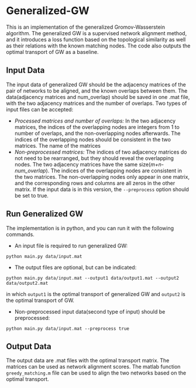 # Generalized-GW
This is an implementation of the generalized Gromov-Wasserstein algorithm. The generalized GW is a supervised network alignment method, and it introduces a loss function based on the topological similarity as well as their relations with the known matching nodes. The code also outputs the optimal transport of GW as a baseline.

## Input Data
The input data of generalized GW should be the adjacency matrices of the pair of networks to be aligned, and the known overlaps between them. The data(adjacency matrices and num_overlap) should be saved in one .mat file, with the two adjacency matrices and the number of overlaps. Two types of input files can be accepted:

- *Processed matrices and number of overlaps:* In the two adjacency matrices, the indices of the overlapping nodes are integers from 1 to number of overlaps, and the non-overlapping nodes afterwards. The indices of the overlapping nodes should be consistent in the two matrices. The name of the matrices 
- *Non-preprocessed matrices:* The indices of two adjacency matrices do not need to be rearranged, but they should reveal the overlapping nodes. The two adjacency matrices have the same size(*m+n-num_overlap*). The indices of the overlapping nodes are consistent in the two matrices. The non-overlapping nodes only appear in one matrix, and the corresponding rows and columns are all zeros in the other matrix. If the input data is in this version, the `--preprocess` option should be set to true.

## Run Generalized GW
The implementation is in python, and you can run it with the following commands.
- An input file is required to run generalized GW:
```
python main.py data/input.mat
```
- The output files are optional, but can be indicated:
```
python main.py data/input.mat --output1 data/output1.mat --output2 data/output2.mat
```
in which `output1` is the optimal transport of generalized GW and `output2` is the optimal transport of GW.
- Non-preprocessed input data(second type of input) should be preprocessed:
```
python main.py data/input.mat --preprocess true
```
## Output Data
The output data are .mat files with the optimal transport matrix. The matrices can be used as network alignment scores. The matlab function `greedy_matching.m` file can be used to align the two networks based on the optimal transport.
